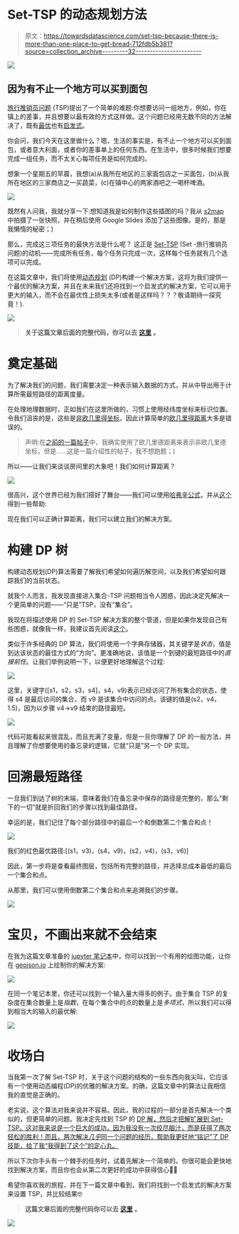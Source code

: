 # Set-TSP 的动态规划方法

> 原文：<https://towardsdatascience.com/set-tsp-because-there-is-more-than-one-place-to-get-bread-712fdb5b381?source=collection_archive---------32----------------------->

![](img/3b7a7d225b59bcd384d6b89c3397309b.png)

## 因为有不止一个地方可以买到面包

[旅行推销员问题](https://en.wikipedia.org/wiki/Travelling_salesman_problem) (TSP)提出了一个简单的难题:你想要访问一组地方，例如，你在镇上的差事，并且想要以最有效的方式这样做。这个问题已经用无数不同的方法解决了，既有[最优](/solving-tsp-using-dynamic-programming-2c77da86610d)也有[启发式](https://medium.com/hackernoon/yats-yet-another-tsp-solution-6a71aeabe1f8)。

你会问，我们今天在这里做什么？嗯，生活的事实是，有不止一个地方可以买到面包，或者意大利面，或者你的差事单上的任何东西。在生活中，很多时候我们想要完成一组任务，而不太关心每项任务是如何完成的。

想象一个星期五的早晨，我想(a)从我所在地区的三家面包店之一买面包，(b)从我所在地区的三家商店之一买蔬菜，(c)在镇中心的两家酒吧之一喝杯啤酒。

![](img/c419b751feead8c49eddb4f2fcf86442.png)

既然有人问我，我就分享一下:想知道我是如何制作这些插图的吗？我从 [s2map](http://s2map.com/) 中拍摄了一张快照，并在稍后使用 Google Slides 添加了这些图像。是的，那是我懒惰的秘密；)

那么，完成这三项任务的最快方法是什么呢？
这正是 [Set-TSP](https://en.wikipedia.org/wiki/Set_TSP_problem) (Set -旅行推销员问题)的动机——完成所有任务，每个任务只完成一次，这样每个任务就有几个选项可以完成。

在这篇文章中，我们将使用[动态规划](https://en.wikipedia.org/wiki/Dynamic_programming) (DP)构建一个解决方案，这将为我们提供一个最优的解决方案，并且在未来我们还将找到一个启发式的解决方案，它可以用于更大的输入，而不会在最优性上损失太多(或者是这样吗？？？敬请期待一探究竟！).

![](img/3373250b13f8f3f34a03e1afe3bb5aa9.png)

> **关于这篇文章后面的完整代码，你可以去** [**这里**](https://github.com/DalyaG/CodeSnippetsForPosterity/tree/master/SetTSP) **。**

# 奠定基础

为了解决我们的问题，我们需要决定一种表示输入数据的方式，并从中导出用于计算所需最短路径的距离度量。

在处理地理数据时，正如我们在这里所做的，习惯上使用经纬度坐标来标识位置。令我们沮丧的是，这些是[非欧几里得坐标](https://en.wikipedia.org/wiki/Non-Euclidean_geometry)，因此计算简单的[欧几里得距离](https://en.wikipedia.org/wiki/Euclidean_distance)大多是错误的。

> 声明:在[之前的一篇帖子](https://medium.com/hackernoon/yats-yet-another-tsp-solution-6a71aeabe1f8)中，我确实使用了欧几里德距离来表示非欧几里德坐标，但是……这是一篇介绍性的帖子，我不想跑题；)

所以——让我们来谈谈房间里的大象吧！我们如何计算距离？

![](img/09b7be22231371c776f0273a29795a78.png)

很高兴，这个世界已经为我们搭好了舞台——我们可以使用[哈弗辛公式](https://en.wikipedia.org/wiki/Haversine_formula)，并从[这个](https://stackoverflow.com/a/21623206/2934048)得到一些帮助:

现在我们可以正确计算距离，我们可以建立我们的解决方案。

# 构建 DP 树

构建动态规划(DP)算法需要了解我们希望如何遍历解空间，以及我们希望如何跟踪我们的当前状态。

就我个人而言，我发现直接进入集合-TSP 问题相当令人困惑，因此决定先解决一个更简单的问题——“只是”TSP，没有“集合”。

我现在将描述使用 DP 的 Set-TSP 解决方案的整个管道，但是如果你发现自己有些困惑，就像我一样，我建议首先阅读[这个](/solving-tsp-using-dynamic-programming-2c77da86610d)。

类似于许多经典的 DP 算法，我们将使用一个字典存储器，其关键字是*状态*，值是到达该状态的最佳方式的“方向”。更准确地说，该值是一个到键的最短路径中的*直接前任*。让我们举例说明一下，以便更好地理解这个过程:

![](img/040fe0d450a1040eaea4719d6759757c.png)

这里，关键字([s1，s2，s3，s4]，s4，v9)表示已经访问了所有集合的状态，使得 s4 是最后访问的集合，而 v9 是该集合中访问的点。该键的值是(s2，v4，1.5)，因为以步骤 v4->v9 结束的路径最短。

![](img/7325e064904ab001f0638956dbe73463.png)

代码可能看起来很混乱，而且充满了变量，但是一旦你理解了 DP 的一般方法，并且理解了你想要使用的备忘录的逻辑，它就“只是”另一个 DP 实现。

# 回溯最短路径

一旦我们到达了树的末端，意味着我们在备忘录中保存的路径是完整的，那么“剩下的一切”就是折回我们的步骤以找到最佳路径。

幸运的是，我们记住了每个部分路径中的最后一个和倒数第二个集合和点！

![](img/b145892a8333a15787566ddd9c278ce7.png)

我们的红色最优路径:[(s1，v3)，(s4，v9)，(s2，v4)，(s3，v6)]

因此，第一步将是查看最终图层，包括所有完整的路径，并选择总成本最低的最后一个集合和点。

从那里，我们可以使用倒数第二个集合和点来追溯我们的步骤。

![](img/eafdcbdf4a8de7766295241c9025c56d.png)

# 宝贝，不画出来就不会结束

在我为这篇文章准备的 [jupyter 笔记本](https://github.com/DalyaG/CodeSnippetsForPosterity/tree/master/SetTSP)中，你可以找到一个有用的绘图功能，让你在 [geojson.io](http://geojson.io/) 上绘制你的解决方案:

![](img/0eb312568511c278369773a19be9ce1e.png)

在同一个笔记本里，你还可以找到一个输入量大得多的例子。由于集合 TSP 的复杂度在集合数量上是*指数*，在每个集合中的点的数量上是*多项式*，所以我们可以得到相当大的输入的最优解:

![](img/67241c5254f3ec96767635d34b74257f.png)

# 收场白

当我第一次了解 Set-TSP 时，关于这个问题的结构的一些东西向我尖叫，它应该有一个使用动态编程(DP)的优雅的解决方案。的确，这篇文章中的算法让我相信我的直觉是正确的。

老实说，这个算法对我来说并不容易。因此，我的过程的一部分是首先解决一个类似的，但更简单的问题。我决定先找到 TSP 的 [DP 解，然后才把解扩展到 Set-TSP。这对我来说是一个巨大的成功，因为我没有一次绞尽脑汁，而是获得了两次轻松的胜利！而且，两次解决*几乎*同一个问题的经历，帮助我更好地“铭记”了 DP 技能，给了我“我得到了这个”的定心丸。](/solving-tsp-using-dynamic-programming-2c77da86610d)

所以下次你手头有一个棘手的任务时，试着先解决一个简单的。你很可能会更快地找到解决方案，而且你也会从第二次更好的成功中获得信心💪🏿

希望你喜欢我的旅程，并在下一篇文章中看到，我们将找到一个启发式的解决方案来设置 TSP，并比较结果🤓

> **这篇文章后面的完整代码你可以去** [**这里**](https://github.com/DalyaG/CodeSnippetsForPosterity/tree/master/SetTSP) **。**

![](img/7f1c9f2f5cfb1ed9aaffac00bcf4dd77.png)